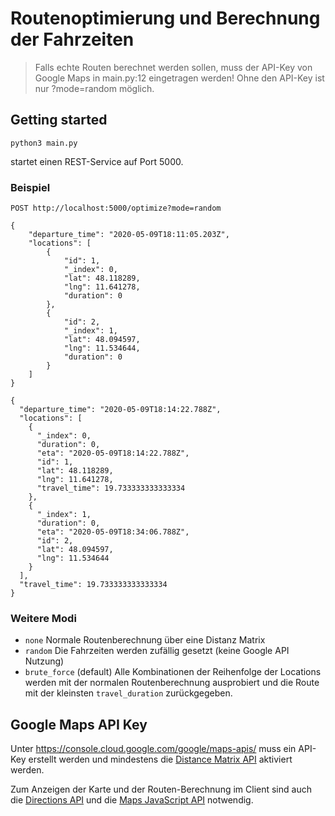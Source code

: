 # Routenoptimierung und Berechnung der Fahrzeiten

> Falls echte Routen berechnet werden sollen, 
> muss der API-Key von Google Maps in main.py:12 
> eingetragen werden!
> Ohne den API-Key ist nur ?mode=random möglich.

## Getting started

`python3 main.py`

startet einen REST-Service auf Port 5000.

### Beispiel

`POST http://localhost:5000/optimize?mode=random`
```
{
	"departure_time": "2020-05-09T18:11:05.203Z",
	"locations": [
		{
			"id": 1,
            "_index": 0,
            "lat": 48.118289,
            "lng": 11.641278,
            "duration": 0
		},
		{
			"id": 2,
            "_index": 1,
            "lat": 48.094597,
            "lng": 11.534644,
            "duration": 0
		}
	]
}
```

```
{
  "departure_time": "2020-05-09T18:14:22.788Z",
  "locations": [
    {
      "_index": 0,
      "duration": 0,
      "eta": "2020-05-09T18:14:22.788Z",
      "id": 1,
      "lat": 48.118289,
      "lng": 11.641278,
      "travel_time": 19.733333333333334
    },
    {
      "_index": 1,
      "duration": 0,
      "eta": "2020-05-09T18:34:06.788Z",
      "id": 2,
      "lat": 48.094597,
      "lng": 11.534644
    }
  ],
  "travel_time": 19.733333333333334
}
```

### Weitere Modi

- `none` Normale Routenberechnung über eine Distanz Matrix
- `random` Die Fahrzeiten werden zufällig gesetzt (keine Google API Nutzung)
- `brute_force` (default) Alle Kombinationen der Reihenfolge der Locations werden mit der normalen Routenberechnung ausprobiert und die Route mit der kleinsten `travel_duration` zurückgegeben.

## Google Maps API Key

Unter https://console.cloud.google.com/google/maps-apis/ muss ein API-Key erstellt werden und mindestens die [Distance Matrix API]( 
https://console.cloud.google.com/google/maps-apis/apis/distance-matrix-backend.googleapis.com) aktiviert werden.

Zum Anzeigen der Karte und der Routen-Berechnung im Client sind auch die
[Directions API](https://console.cloud.google.com/google/maps-apis/apis/directions-backend.googleapis.com) und die
[Maps JavaScript API](https://console.cloud.google.com/google/maps-apis/apis/maps-backend.googleapis.com)
notwendig.